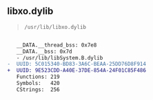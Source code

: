 ## libxo.dylib

> `/usr/lib/libxo.dylib`

```diff

   __DATA.__thread_bss: 0x7e8
   __DATA.__bss: 0x7d
   - /usr/lib/libSystem.B.dylib
-  UUID: 5C015340-BD83-3A6C-BEAA-25DD76D8F914
+  UUID: 9E523CDD-A40E-37DE-854A-24F01C85F486
   Functions: 219
   Symbols:   420
   CStrings:  256

```
